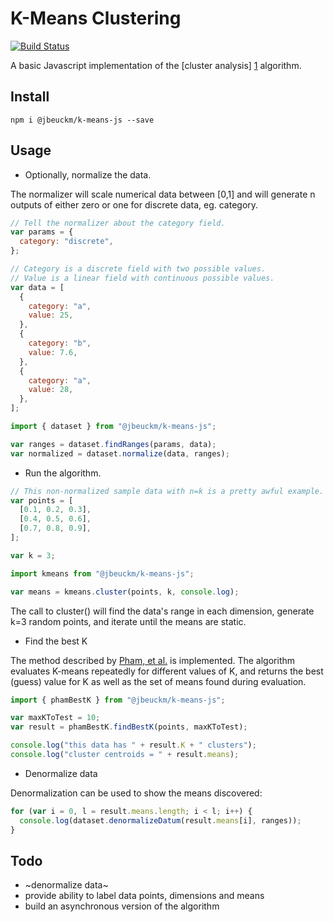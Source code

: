 # K-Means Clustering

[![Build Status](https://travis-ci.org/jbeuckm/K-Means.png)](https://travis-ci.org/jbeuckm/K-Means)

A basic Javascript implementation of the [cluster analysis] [1] algorithm.

[1]: http://en.wikipedia.org/wiki/K-means_clustering "wikipedia article"

## Install

`npm i @jbeuckm/k-means-js --save`

## Usage

- Optionally, normalize the data.

The normalizer will scale numerical data between [0,1] and will generate n outputs of either zero or one for discrete data, eg. category.

```javascript
// Tell the normalizer about the category field.
var params = {
  category: "discrete",
};

// Category is a discrete field with two possible values.
// Value is a linear field with continuous possible values.
var data = [
  {
    category: "a",
    value: 25,
  },
  {
    category: "b",
    value: 7.6,
  },
  {
    category: "a",
    value: 28,
  },
];

import { dataset } from "@jbeuckm/k-means-js";

var ranges = dataset.findRanges(params, data);
var normalized = dataset.normalize(data, ranges);
```

- Run the algorithm.

```javascript
// This non-normalized sample data with n=k is a pretty awful example.
var points = [
  [0.1, 0.2, 0.3],
  [0.4, 0.5, 0.6],
  [0.7, 0.8, 0.9],
];

var k = 3;

import kmeans from "@jbeuckm/k-means-js";

var means = kmeans.cluster(points, k, console.log);
```

The call to cluster() will find the data's range in each dimension, generate k=3 random points, and iterate until the means are static.

- Find the best K

The method described by [Pham, et al.](http://www.ee.columbia.edu/~dpwe/papers/PhamDN05-kmeans.pdf) is implemented.
The algorithm evaluates K-means repeatedly for different values of K, and returns the best (guess) value for K as well as the set of means found during evaluation.

```javascript
import { phamBestK } from "@jbeuckm/k-means-js";

var maxKToTest = 10;
var result = phamBestK.findBestK(points, maxKToTest);

console.log("this data has " + result.K + " clusters");
console.log("cluster centroids = " + result.means);
```

- Denormalize data

Denormalization can be used to show the means discovered:

```javascript
for (var i = 0, l = result.means.length; i < l; i++) {
  console.log(dataset.denormalizeDatum(result.means[i], ranges));
}
```

## Todo

- ~denormalize data~
- provide ability to label data points, dimensions and means
- build an asynchronous version of the algorithm
